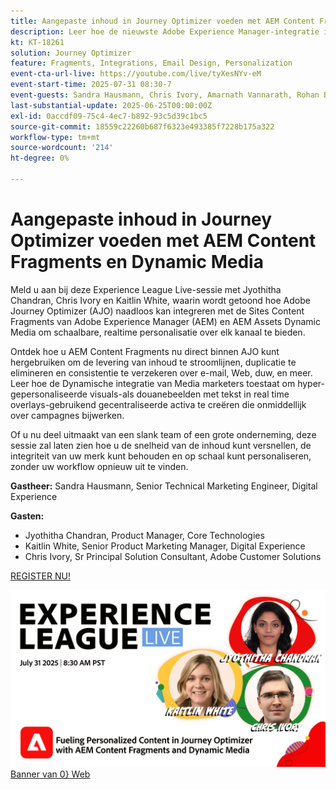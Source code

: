 ```yaml
---
title: Aangepaste inhoud in Journey Optimizer voeden met AEM Content Fragments en Dynamic Media
description: Leer hoe de nieuwste Adobe Experience Manager-integratie in Adobe Journey Optimizer ertoe kan bijdragen dat de levering van inhoud efficiënter en effectiever wordt
kt: KT-18261
solution: Journey Optimizer
feature: Fragments, Integrations, Email Design, Personalization
event-cta-url-live: https://youtube.com/live/tyXesNYv-eM
event-start-time: 2025-07-31 08:30-7
event-guests: Sandra Hausmann, Chris Ivory, Amarnath Vannarath, Rohan Bhatt
last-substantial-update: 2025-06-25T00:00:00Z
exl-id: 0accdf09-75c4-4ec7-b892-93c5d39c1bc5
source-git-commit: 18559c22260b687f6323e493385f7228b175a322
workflow-type: tm+mt
source-wordcount: '214'
ht-degree: 0%

---
```


# Aangepaste inhoud in Journey Optimizer voeden met AEM Content Fragments en Dynamic Media

Meld u aan bij deze Experience League Live-sessie met Jyothitha Chandran, Chris Ivory en Kaitlin White, waarin wordt getoond hoe Adobe Journey Optimizer (AJO) naadloos kan integreren met de Sites Content Fragments van Adobe Experience Manager (AEM) en AEM Assets Dynamic Media om schaalbare, realtime personalisatie over elk kanaal te bieden.

Ontdek hoe u AEM Content Fragments nu direct binnen AJO kunt hergebruiken om de levering van inhoud te stroomlijnen, duplicatie te elimineren en consistentie te verzekeren over e-mail, Web, duw, en meer. Leer hoe de Dynamische integratie van Media marketers toestaat om hyper-gepersonaliseerde visuals-als douanebeelden met tekst in real time overlays-gebruikend gecentraliseerde activa te creëren die onmiddellijk over campagnes bijwerken.

Of u nu deel uitmaakt van een slank team of een grote onderneming, deze sessie zal laten zien hoe u de snelheid van de inhoud kunt versnellen, de integriteit van uw merk kunt behouden en op schaal kunt personaliseren, zonder uw workflow opnieuw uit te vinden.

**Gastheer:**
Sandra Hausmann, Senior Technical Marketing Engineer, Digital Experience

**Gasten:**

* Jyothitha Chandran, Product Manager, Core Technologies
* Kaitlin White, Senior Product Marketing Manager, Digital Experience
* Chris Ivory, Sr Principal Solution Consultant, Adobe Customer Solutions

[ REGISTER NU!](https://engage.adobe.com/ExpLeagueLive-250731.html?sdid=QLD1P2NL&mv=other)


[![ ](/help/experience-league-live/episodes/assets/WebBanner-31July2025.png) Banner van 0} Web](https://www.youtube.com/live/VUysRFpD40Q)
